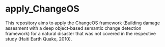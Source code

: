 # apply_ChangeOS
This repository aims to apply the ChangeOS framework (Building damage assesment with a deep object-based semantic change detection framework) for a natural disaster that was not covered in the respective study (Haiti Earth Quake, 2010). 
